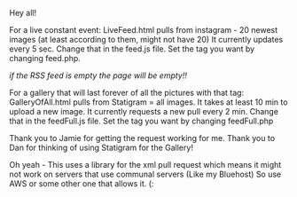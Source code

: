Hey all!

For a live constant event: 
LiveFeed.html pulls from instagram - 20 newest images (at least according to them, might not have 20) 
It currently updates every 5 sec. Change that in the feed.js file. 
Set the tag you want by changing feed.php.

*if the RSS feed is empty the page will be empty!!*

For a gallery that will last forever of all the pictures with that tag:
GalleryOfAll.html pulls from Statigram = all images. 
It takes at least 10 min to upload a new image. 
It currently requests a new pull every 2 min. Change that in the feedFull.js file. 
Set the tag you want by changing feedFull.php

Thank you to Jamie for getting the request working for me. 
Thank you to Dan for thinking of using Statigram for the Gallery!

Oh yeah - This uses a library for the xml pull request which means it might not work on servers that use communal servers (Like my Bluehost)
So use AWS or some other one that allows it.
(:
